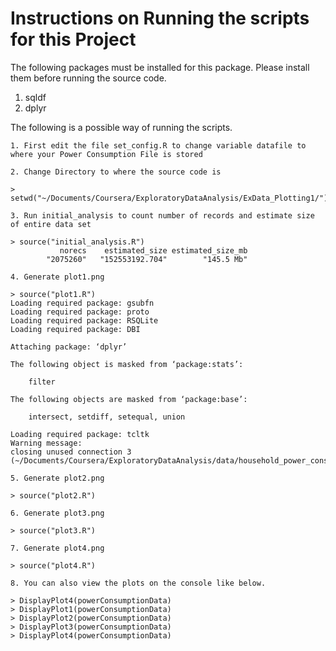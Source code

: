 # Instructions on Running the scripts for this Project

The following packages must be installed for this package. Please install them before running the source code.

1. sqldf
2. dplyr

The following is a possible way of running the scripts.


```
1. First edit the file set_config.R to change variable datafile to where your Power Consumption File is stored

2. Change Directory to where the source code is

> setwd("~/Documents/Coursera/ExploratoryDataAnalysis/ExData_Plotting1/")

3. Run initial_analysis to count number of records and estimate size of entire data set

> source("initial_analysis.R")
           norecs    estimated_size estimated_size_mb 
        "2075260"   "152553192.704"        "145.5 Mb" 

4. Generate plot1.png

> source("plot1.R")
Loading required package: gsubfn
Loading required package: proto
Loading required package: RSQLite
Loading required package: DBI

Attaching package: ‘dplyr’

The following object is masked from ‘package:stats’:

    filter

The following objects are masked from ‘package:base’:

    intersect, setdiff, setequal, union

Loading required package: tcltk
Warning message:
closing unused connection 3 (~/Documents/Coursera/ExploratoryDataAnalysis/data/household_power_consumption.txt) 

5. Generate plot2.png

> source("plot2.R")

6. Generate plot3.png

> source("plot3.R")

7. Generate plot4.png

> source("plot4.R")

8. You can also view the plots on the console like below.

> DisplayPlot4(powerConsumptionData)
> DisplayPlot1(powerConsumptionData)
> DisplayPlot2(powerConsumptionData)
> DisplayPlot3(powerConsumptionData)
> DisplayPlot4(powerConsumptionData)
```